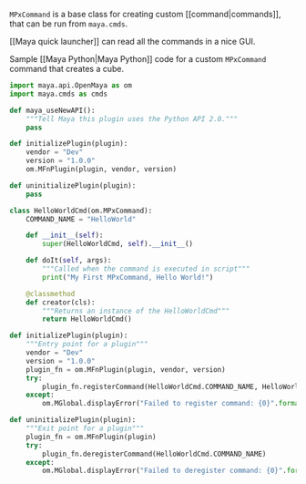 `MPxCommand` is a base class for creating custom [[command|commands]], that can be run from `maya.cmds`. 

[[Maya quick launcher]] can read all the commands in a nice GUI.

Sample [[Maya Python|Maya Python]] code for a custom `MPxCommand` command that creates a cube. 

```python
import maya.api.OpenMaya as om
import maya.cmds as cmds

def maya_useNewAPI():
    """Tell Maya this plugin uses the Python API 2.0."""
    pass

def initializePlugin(plugin):
    vendor = "Dev"
    version = "1.0.0"
    om.MFnPlugin(plugin, vendor, version)

def uninitializePlugin(plugin):
    pass

class HelloWorldCmd(om.MPxCommand):
    COMMAND_NAME = "HelloWorld"

    def __init__(self):
        super(HelloWorldCmd, self).__init__()

    def doIt(self, args):
        """Called when the command is executed in script"""
        print("My First MPxCommand, Hello World!")

    @classmethod
    def creator(cls):
        """Returns an instance of the HelloWorldCmd"""
        return HelloWorldCmd()

def initializePlugin(plugin):
    """Entry point for a plugin"""
    vendor = "Dev"
    version = "1.0.0"
    plugin_fn = om.MFnPlugin(plugin, vendor, version)
    try:
        plugin_fn.registerCommand(HelloWorldCmd.COMMAND_NAME, HelloWorldCmd.creator)
    except:
        om.MGlobal.displayError("Failed to register command: {0}".format(HelloWorldCmd))

def uninitializePlugin(plugin):
    """Exit point for a plugin"""
    plugin_fn = om.MFnPlugin(plugin)
    try:
        plugin_fn.deregisterCommand(HelloWorldCmd.COMMAND_NAME)
    except:
        om.MGlobal.displayError("Failed to deregister command: {0}".format(HelloWorldCmd))
```

